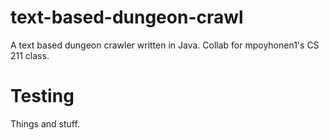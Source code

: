 # text-based-dungeon-crawl
A text based dungeon crawler written in Java. Collab for mpoyhonen1's CS 211 class.

# Testing
Things and stuff.
